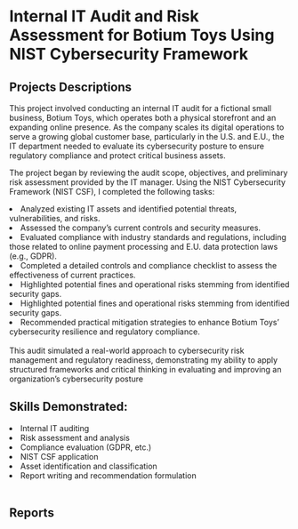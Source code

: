 # Internal IT Audit and Risk Assessment for Botium Toys Using NIST Cybersecurity Framework
<h2>Projects Descriptions</h2>
<p>This project involved conducting an internal IT audit for a fictional small business, Botium Toys, which operates both a physical storefront and an expanding online presence. As the company scales its digital operations to serve a growing global customer base, particularly in the U.S. and E.U., the IT department needed to evaluate its cybersecurity posture to ensure regulatory compliance and protect critical business assets.

The project began by reviewing the audit scope, objectives, and preliminary risk assessment provided by the IT manager. Using the NIST Cybersecurity Framework (NIST CSF), I completed the following tasks:</p>
   <li> Analyzed existing IT assets and identified potential threats, vulnerabilities, and risks.</li>
   <li> Assessed the company’s current controls and security measures.</li>
   <li> Evaluated compliance with industry standards and regulations, including those related to online payment processing and E.U. data protection laws (e.g., GDPR).</li>
   <li> Completed a detailed controls and compliance checklist to assess the effectiveness of current practices.</li>
   <li> Highlighted potential fines and operational risks stemming from identified security gaps.</li>
   <li> Highlighted potential fines and operational risks stemming from identified security gaps.</li>
   <li> Recommended practical mitigation strategies to enhance Botium Toys’ cybersecurity resilience and regulatory compliance.</li> <br>
This audit simulated a real-world approach to cybersecurity risk management and regulatory readiness, demonstrating my ability to apply structured frameworks and critical thinking in evaluating and improving an organization’s cybersecurity posture<br>

<h2>Skills Demonstrated:</h2>
<li>Internal IT auditing</li>
<li>Risk assessment and analysis</li>
<li>Compliance evaluation (GDPR, etc.)</li>
<li>NIST CSF application</li>
<li>Asset identification and classification</li>
<li>Report writing and recommendation formulation</li>
<br>
<h2>Reports</h2>

